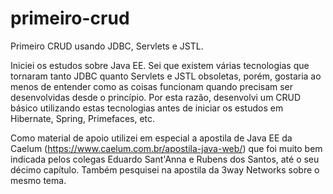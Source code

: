 # primeiro-crud
Primeiro CRUD usando JDBC, Servlets e JSTL.

Iniciei os estudos sobre Java EE. Sei que existem várias tecnologias que tornaram tanto JDBC quanto Servlets e JSTL obsoletas, porém, gostaria ao menos de entender como as coisas funcionam quando precisam ser desenvolvidas desde o princípio. Por esta razão, desenvolvi um CRUD básico utilizando estas tecnologias antes de iniciar os estudos em Hibernate, Spring, Primefaces, etc.

Como material de apoio utilizei em especial a apostila de Java EE da Caelum (https://www.caelum.com.br/apostila-java-web/) que foi muito bem indicada pelos colegas Eduardo Sant'Anna e Rubens dos Santos, até o seu décimo capítulo. Também pesquisei na apostila da 3way Networks sobre o mesmo tema.
